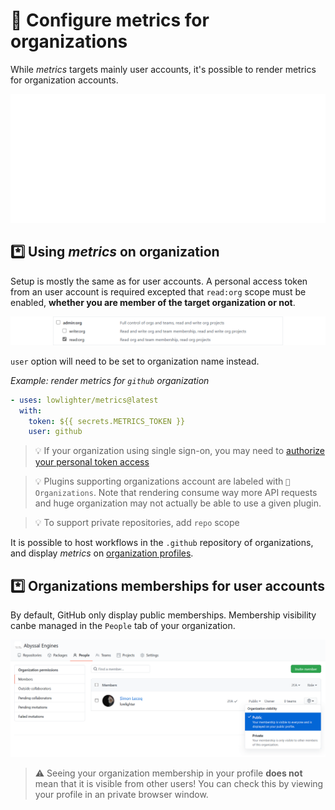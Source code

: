 # 🏦 Configure metrics for organizations

While *metrics* targets mainly user accounts, it's possible to render metrics for organization accounts.

![Metrics (organization account)](https://github.com/lowlighter/metrics/blob/examples/metrics.organization.svg)

## *️⃣ Using *metrics* on organization

Setup is mostly the same as for user accounts. A personal access token from an user account is required excepted that `read:org` scope must be enabled, **whether you are member of the target organization or not**.

![Add read:org scope to personal token](/.github/readme/imgs/setup_token_org_read_scope.png)

`user` option will need to be set to organization name instead.

*Example: render metrics for `github` organization*
```yaml
- uses: lowlighter/metrics@latest
  with:
    token: ${{ secrets.METRICS_TOKEN }}
    user: github
```

> 💡 If your organization using single sign-on, you may need to [authorize your personal token access](https://docs.github.com/en/free-pro-team@latest/github/authenticating-to-github/authorizing-a-personal-access-token-for-use-with-saml-single-sign-on)

> 💡 Plugins supporting organizations account are labeled with `👥 Organizations`. Note that rendering consume way more API requests and huge organization may not actually be able to use a given plugin.

> 💡 To support private repositories, add `repo` scope

It is possible to host workflows in the `.github` repository of organizations, and display *metrics* on [organization profiles](https://docs.github.com/en/organizations/collaborating-with-groups-in-organizations/customizing-your-organizations-profile).

## *️⃣ Organizations memberships for user accounts

By default, GitHub only display public memberships.
Membership visibility canbe managed in the `People` tab of your organization.

![Publish organization membership](/.github/readme/imgs/setup_public_membership_org.png)

> ⚠️ Seeing your organization membership in your profile **does not** mean that it is visible from other users! You can check this by viewing your profile in an private browser window.

